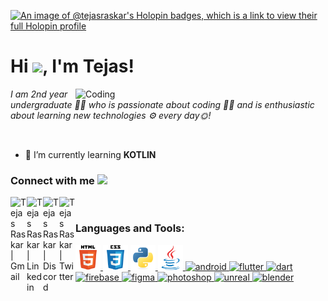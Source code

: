 [![An image of @tejasraskar's Holopin badges, which is a link to view their full Holopin profile](https://holopin.me/tejasraskar)](https://holopin.io/@tejasraskar)

<h1 align="left">
  Hi <img src="https://github.com/TheDudeThatCode/TheDudeThatCode/blob/master/Assets/Hi.gif" width="29">, I'm Tejas!
</h1>
<img align="right" alt="Coding" width="400" src="https://user-images.githubusercontent.com/118300989/202200904-c80f4d52-84c7-4776-b8f6-231046a3e514.gif">

<p>
  <em>
    I am 2nd year undergraduate 👨‍🎓 who is passionate about coding 👨‍💻 and is enthusiastic about learning new technologies ⚙️ every day🌞!
  </em>  
</p>
<br>

- 🌱 I’m currently learning **KOTLIN**

<h3 align="left">
  Connect with me
  <img src="https://github.com/TheDudeThatCode/TheDudeThatCode/blob/master/Assets/Handshake.gif" height="32px">
</h3>

<p align="left">
  <a href="mailto:tjsrskr@gmail.com">
    <img align="left" alt="Tejas Raskar | Gmail" width="26px" src="https://upload.wikimedia.org/wikipedia/commons/thumb/7/7e/Gmail_icon_%282020%29.svg/512px-Gmail_icon_%282020%29.svg.png" />
  </a>
  <a href="https://www.linkedin.com/in/tejasraskar/">
    <img align="left" alt="Tejas Raskar | Linkedin" width="26px" src="https://github.com/TheDudeThatCode/TheDudeThatCode/blob/master/Assets/Linkedin.svg" />
  </a>
  <a href="https://www.discord.com/users/tjsrskr">
    <img align="left" alt="Tejas Raskar | Discord" width="26px" src="https://assets-global.website-files.com/6257adef93867e50d84d30e2/636e0a6a49cf127bf92de1e2_icon_clyde_blurple_RGB.png" />
  </a>
  <a href="https://twitter.com/tejasraskar_">
    <img align="left" alt="Tejas Raskar | Twitter" width="26px" src="https://upload.wikimedia.org/wikipedia/commons/thumb/5/53/X_logo_2023_original.svg/300px-X_logo_2023_original.svg.png?20230728155658" />
  </a> &nbsp;&nbsp;
</p>

<h3 align="left">
  Languages and Tools:
</h3>

<p align="left"> 
  <a href="https://www.w3.org/html/" target="_blank" rel="noreferrer"> 
    <img src="https://raw.githubusercontent.com/devicons/devicon/master/icons/html5/html5-original-wordmark.svg" alt="html5" width="40" height="40"/> 
  </a> 
  <a href="https://www.w3schools.com/css/" target="_blank" rel="noreferrer"> 
    <img src="https://raw.githubusercontent.com/devicons/devicon/master/icons/css3/css3-original-wordmark.svg" alt="css3" width="40" height="40"/> 
  </a> 
  <a href="https://www.python.org" target="_blank" rel="noreferrer"> 
    <img src="https://raw.githubusercontent.com/devicons/devicon/master/icons/python/python-original.svg" alt="python" width="40" height="40"/> 
  </a> 
  <a href="https://www.java.com" target="_blank" rel="noreferrer"> 
    <img src="https://raw.githubusercontent.com/devicons/devicon/master/icons/java/java-original.svg" alt="java" width="40" height="40"/> 
  </a> 
  <a href="https://developer.android.com" target="_blank" rel="noreferrer"> 
    <img src="https://storage.googleapis.com/gweb-uniblog-publish-prod/images/Android_symbol_green_2.max-1500x1500.png" alt="android" width="70" height="40"/> 
  </a> 
  <a href="https://flutter.dev" target="_blank" rel="noreferrer"> 
    <img src="https://www.vectorlogo.zone/logos/flutterio/flutterio-icon.svg" alt="flutter" width="40" height="40"/> 
  </a> 
  <a href="https://dart.dev" target="_blank" rel="noreferrer">
    <img src="https://www.vectorlogo.zone/logos/dartlang/dartlang-icon.svg" alt="dart" width="40" height="40"/> 
  </a> 
  <a href="https://firebase.google.com/" target="_blank" rel="noreferrer"> 
    <img src="https://www.vectorlogo.zone/logos/firebase/firebase-icon.svg" alt="firebase" width="40" height="40"/> 
  </a>    
  <a href="https://www.figma.com/" target="_blank" rel="noreferrer"> 
    <img src="https://www.vectorlogo.zone/logos/figma/figma-icon.svg" alt="figma" width="40" height="40"/> 
  </a> 
  <a href="https://www.photoshop.com/en" target="_blank" rel="noreferrer"> 
    <img src="https://logos-world.net/wp-content/uploads/2020/11/Adobe-Photoshop-Logo.png" alt="photoshop" width="70" height="40"/>
  </a>  
  <a href="https://unrealengine.com/" target="_blank" rel="noreferrer"> 
    <img src="https://raw.githubusercontent.com/kenangundogan/fontisto/036b7eca71aab1bef8e6a0518f7329f13ed62f6b/icons/svg/brand/unreal-engine.svg" alt="unreal" width="40" height="40"/> 
  </a> <a href="https://www.blender.org/" target="_blank" rel="noreferrer"> <img src="https://download.blender.org/branding/blender_logo_socket.png" alt="blender" width="100" height="40"/> 
  </a> 
</p>
